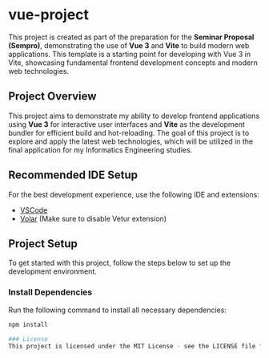 # vue-project

This project is created as part of the preparation for the **Seminar Proposal (Sempro)**, demonstrating the use of **Vue 3** and **Vite** to build modern web applications. This template is a starting point for developing with Vue 3 in Vite, showcasing fundamental frontend development concepts and modern web technologies.

## Project Overview

This project aims to demonstrate my ability to develop frontend applications using **Vue 3** for interactive user interfaces and **Vite** as the development bundler for efficient build and hot-reloading. The goal of this project is to explore and apply the latest web technologies, which will be utilized in the final application for my Informatics Engineering studies.

## Recommended IDE Setup

For the best development experience, use the following IDE and extensions:

- [VSCode](https://code.visualstudio.com/)
- [Volar](https://marketplace.visualstudio.com/items?itemName=Vue.volar) (Make sure to disable Vetur extension)

## Project Setup

To get started with this project, follow the steps below to set up the development environment.

### Install Dependencies

Run the following command to install all necessary dependencies:

```sh
npm install

### License
This project is licensed under the MIT License - see the LICENSE file for details.
